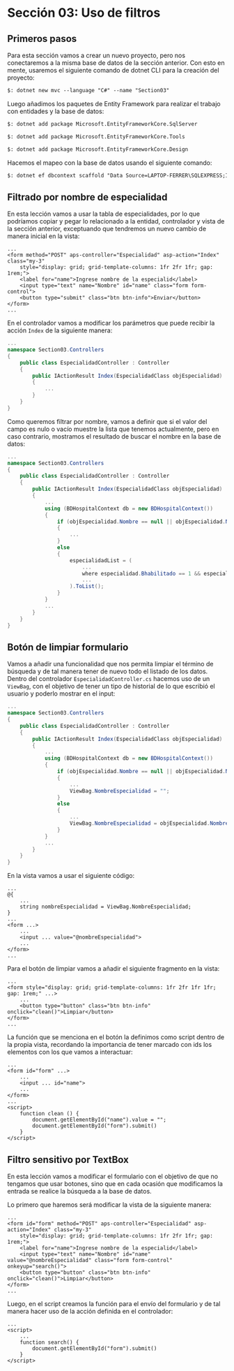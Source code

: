 # Sección 03: Uso de filtros

## Primeros pasos

Para esta sección vamos a crear un nuevo proyecto, pero nos conectaremos a la misma base de datos de la sección anterior. Con esto en mente, usaremos el siguiente comando de dotnet CLI para la creación del proyecto:

```txt
$: dotnet new mvc --language "C#" --name "Section03"
```

Luego añadimos los paquetes de Entity Framework para realizar el trabajo con entidades y la base de datos:

```txt
$: dotnet add package Microsoft.EntityFrameworkCore.SqlServer

$: dotnet add package Microsoft.EntityFrameworkCore.Tools

$: dotnet add package Microsoft.EntityFrameworkCore.Design
```

Hacemos el mapeo con la base de datos usando el siguiente comando:

```txt
$: dotnet ef dbcontext scaffold "Data Source=LAPTOP-FERRER\SQLEXPRESS;Initial Catalog=BDHospital;Persist Security Info=True;User ID=SA;Password=P@ssw0rd;Integrated Security=True;TrustServerCertificate=True" Microsoft.EntityFrameworkCore.SqlServer -o Models
```

## Filtrado por nombre de especialidad

En esta lección vamos a usar la tabla de especialidades, por lo que podríamos copiar y pegar lo relacionado a la entidad, controlador y vista de la sección anterior, exceptuando que tendremos un nuevo cambio de manera inicial en la vista:

```cshtml
...
<form method="POST" aps-controller="Especialidad" asp-action="Index" class="my-3"
    style="display: grid; grid-template-columns: 1fr 2fr 1fr; gap: 1rem;">
    <label for="name">Ingrese nombre de la especialid</label>
    <input type="text" name="Nombre" id="name" class="form form-control">
    <button type="submit" class="btn btn-info">Enviar</button>
</form>
...
```

En el controlador vamos a modificar los parámetros que puede recibir la acción `Index` de la siguiente manera:

```c#
...
namespace Section03.Controllers
{
    public class EspecialidadController : Controller
    {
        public IActionResult Index(EspecialidadClass objEspecialidad)
        {
            ...
        }
    }
}
```

Como queremos filtrar por nombre, vamos a definir que si el valor del campo es nulo o vacío muestre la lista que tenemos actualmente, pero en caso contrario, mostramos el resultado de buscar el nombre en la base de datos:

```c#
...
namespace Section03.Controllers
{
    public class EspecialidadController : Controller
    {
        public IActionResult Index(EspecialidadClass objEspecialidad)
        {
            ...
            using (BDHospitalContext db = new BDHospitalContext())
            {
                if (objEspecialidad.Nombre == null || objEspecialidad.Nombre == "")
                {
                    ...
                }
                else
                {
                    especialidadList = (
                        ...
                        where especialidad.Bhabilitado == 1 && especialidad.Nombre.Contains(objEspecialidad.Nombre)
                        ...
                    ).ToList();
                }
            }
            ...
        }
    }
}
```

## Botón de limpiar formulario

Vamos a añadir una funcionalidad que nos permita limpiar el término de búsqueda y de tal manera tener de nuevo todo el listado de los datos. Dentro del controlador `EspecialidadController.cs` hacemos uso de un `ViewBag`, con el objetivo de tener un tipo de historial de lo que escribió el usuario y poderlo mostrar en el input:

```c#
...
namespace Section03.Controllers
{
    public class EspecialidadController : Controller
    {
        public IActionResult Index(EspecialidadClass objEspecialidad)
        {
            ...
            using (BDHospitalContext db = new BDHospitalContext())
            {
                if (objEspecialidad.Nombre == null || objEspecialidad.Nombre == "")
                {
                    ...
                    ViewBag.NombreEspecialidad = "";
                }
                else
                {
                    ...
                    ViewBag.NombreEspecialidad = objEspecialidad.Nombre;
                }
            }
            ...
        }
    }
}
```

En la vista vamos a usar el siguiente código:

```cshtml
...
@{
    ...
    string nombreEspecialidad = ViewBag.NombreEspecialidad;
}
...
<form ...>
    ...
    <input ... value="@nombreEspecialidad">
    ...
</form>
...
```

Para el botón de limpiar vamos a añadir el siguiente fragmento en la vista:

```cshtml
...
<form style="display: grid; grid-template-columns: 1fr 2fr 1fr 1fr; gap: 1rem;" ...>
    ...
    <button type="button" class="btn btn-info" onclick="clean()">Limpiar</button>
</form>
...
```

La función que se menciona en el botón la definimos como script dentro de la propia vista, recordando la importancia de tener marcado con ids los elementos con los que vamos a interactuar:

```cshtml
...
<form id="form" ...>
    ...
    <input ... id="name">
    ...
</form>
...
<script>
    function clean () {
        document.getElementById("name").value = "";
        document.getElementById("form").submit()
    }
</script>
```

## Filtro sensitivo por TextBox

En esta lección vamos a modificar el formulario con el objetivo de que no tengamos que usar botones, sino que en cada ocasión que modificamos la entrada se realice la búsqueda a la base de datos.

Lo primero que haremos será modificar la vista de la siguiente manera:

```cshtml
...
<form id="form" method="POST" aps-controller="Especialidad" asp-action="Index" class="my-3"
    style="display: grid; grid-template-columns: 1fr 2fr 1fr; gap: 1rem;">
    <label for="name">Ingrese nombre de la especialid</label>
    <input type="text" name="Nombre" id="name" value="@nombreEspecialidad" class="form form-control" onkeyup="search()">
    <button type="button" class="btn btn-info" onclick="clean()">Limpiar</button>
</form>
...
```

Luego, en el script creamos la función para el envío del formulario y de tal manera hacer uso de la acción definida en el controlador:

```cshtml
...
<script>
    ...
    function search() {
        document.getElementById("form").submit()
    }
</script>
```
